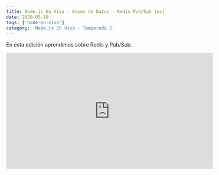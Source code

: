 ```yaml
---
title: Node.js En Vivo - Bases de Datos - Redis Pub/Sub [es]
date: 2020-05-19
tags: ['node-en-vivo']
category: 'Node.js En Vivo - Temporada 2'
---
```

En esta edición aprendimos sobre Redis y Pub/Sub.

<iframe class="mt-2" width="560" height="315" src="https://www.youtube.com/embed/aUUtVawhJfA" title="YouTube video player" frameborder="0" allow="accelerometer; autoplay; clipboard-write; encrypted-media; gyroscope; picture-in-picture" allowfullscreen></iframe>
